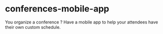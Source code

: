 conferences-mobile-app
======================

You organize a conference ? Have a mobile app to help your attendees have their own custom schedule.
